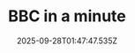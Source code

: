 ---
title: "BBC in a minute"
date: 2025-09-28T01:47:47.535Z
tags:
  - a minute
  - session 4
  - Verbs
categories:
  - BBC
description: 记得填写描述内容哦~~~
---